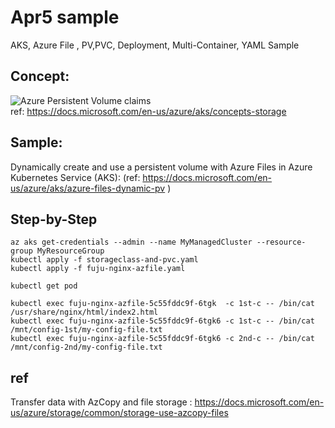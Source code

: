 # Apr5 sample
AKS, Azure File , PV,PVC, Deployment, Multi-Container, YAML Sample

## Concept:
![Azure Persistent Volume claims](https://docs.microsoft.com/en-us/azure/aks/media/concepts-storage/persistent-volume-claims.png "This is a persistent-volume-claims in AKS") </br>
ref: https://docs.microsoft.com/en-us/azure/aks/concepts-storage


## Sample:
Dynamically create and use a persistent volume with Azure Files in Azure Kubernetes Service (AKS): (ref: https://docs.microsoft.com/en-us/azure/aks/azure-files-dynamic-pv  )


## Step-by-Step
```
az aks get-credentials --admin --name MyManagedCluster --resource-group MyResourceGroup
kubectl apply -f storageclass-and-pvc.yaml
kubectl apply -f fuju-nginx-azfile.yaml

kubectl get pod

kubectl exec fuju-nginx-azfile-5c55fddc9f-6tgk  -c 1st-c -- /bin/cat /usr/share/nginx/html/index2.html
kubectl exec fuju-nginx-azfile-5c55fddc9f-6tgk6 -c 1st-c -- /bin/cat /mnt/config-1st/my-config-file.txt
kubectl exec fuju-nginx-azfile-5c55fddc9f-6tgk6 -c 2nd-c -- /bin/cat /mnt/config-2nd/my-config-file.txt
```

## ref
Transfer data with AzCopy and file storage : 
https://docs.microsoft.com/en-us/azure/storage/common/storage-use-azcopy-files

